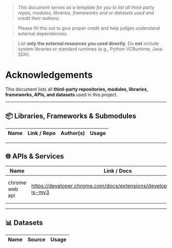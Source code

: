 > *This document serves as a template for you to list all third-party repos, modules, libraries, frameworks and or datasets used and credit their authors.*

> Please fill this out to give proper credit and help judges understand external dependencies.

> List **only the external resources you used directly**. Do **not** include system libraries or standard runtimes (e.g., Python VCRuntime, Java SDK). 

# Acknowledgements

This document lists all **third-party repositories, modules, libraries, frameworks, APIs, and datasets** used in this project.  


---

## 📦 Libraries, Frameworks & Submodules
| Name                 | Link / Repo                                           | Author(s)       | Usage                  |
|----------------------|-------------------------------------------------------|-----------------|------------------------|


---

## 🌐 APIs & Services
| Name          | Link / Docs                        | Author(s)      | Usage                             |
|---------------|------------------------------------|----------------|-----------------------------------|
chrome web api |  https://developer.chrome.com/docs/extensions/develop/migrate/what-is-mv3 | Google | Frontend for manifest v3
---

## 📊 Datasets
| Name          | Source                              | Usage                             |
|---------------|-------------------------------------|-----------------------------------|
